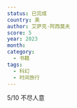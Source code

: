 ```yaml
---
status: 已完成
country: 美
author: 艾萨克·阿西莫夫
score: 5
year: 2023
month:
category:
  - 书籍
tags:
  - 科幻
  - 时间旅行
---
```

5/10 不尽人意
